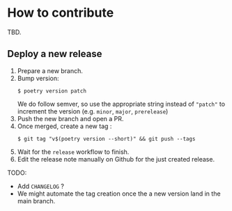 # How to contribute

TBD.

## Deploy a new release

1. Prepare a new branch.
2. Bump version:
   ```console
   $ poetry version patch
   ```
   We do follow semver, so use the appropriate string instead of `"patch"` to
   increment the version (e.g. `minor`, `major`, `prerelease`)
3. Push the new branch and open a PR.
4. Once merged, create a new tag :
   ```console
   $ git tag "v$(poetry version --short)" && git push --tags
   ```
5. Wait for the `release` workflow to finish.
6. Edit the release note manually on Github for the just created release.

TODO:

- Add `CHANGELOG` ?
- We might automate the tag creation once the a new version land in the main branch.
